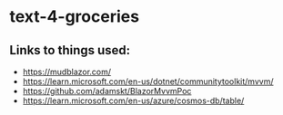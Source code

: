 # text-4-groceries


## Links to things used:

- https://mudblazor.com/
- https://learn.microsoft.com/en-us/dotnet/communitytoolkit/mvvm/
- https://github.com/adamskt/BlazorMvvmPoc
- https://learn.microsoft.com/en-us/azure/cosmos-db/table/

